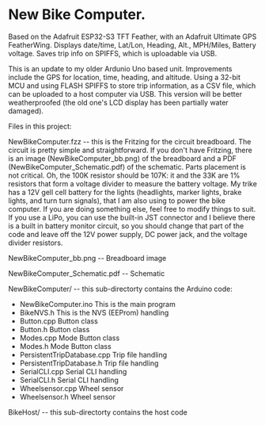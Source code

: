 # New Bike Computer.

Based on the Adafruit ESP32-S3 TFT Feather, with an Adafruit Ultimate GPS
FeatherWing. Displays date/time, Lat/Lon, Heading, Alt., MPH/Miles, Battery
voltage. Saves trip info on SPIFFS, which is uploadable via USB.

This is an update to my older Ardunio Uno based unit. Improvements include the
GPS for location, time, heading, and altitude.  Using a 32-bit MCU and using 
FLASH SPIFFS to store trip information, as a CSV file, which can be uploaded
to a host computer via USB.  This version will be better weatherproofed (the 
old one's LCD display has been partially water damaged).

Files in this project:

NewBikeComputer.fzz -- this is the Fritzing for the circuit breadboard.  The 
circuit is pretty simple and straightforward.  If you don't have Fritzing, 
there is an image (NewBikeComputer_bb.png) of the breadboard and a PDF 
(NewBikeComputer_Schematic.pdf) of the schematic.  Parts placement is not 
critical.  Oh, the 100K resistor should be 107K: it and the 33K are 1% 
resistors that form a voltage divider to measure the battery voltage.  My 
trike has a 12V gell cell battery for the lights (headlights, marker lights, 
brake lights, and turn turn signals), that I am also using to power the bike 
computer.  If you are doing something else, feel free to modify things to 
suit.  If you use a LiPo, you can use the built-in JST connector and I believe 
there is a built in battery monitor circuit, so you should change that part of 
the code and leave off the 12V power supply, DC power jack, and the voltage 
divider resistors.

NewBikeComputer_bb.png -- Breadboard image

NewBikeComputer_Schematic.pdf -- Schematic

NewBikeComputer/ -- this sub-directorty contains the Arduino code:

- NewBikeComputer.ino This is the main program
- BikeNVS.h This is the NVS (EEProm) handling
- Button.cpp Button class
- Button.h   Button class
- Modes.cpp  Mode Button class
- Modes.h    Mode Button class
- PersistentTripDatabase.cpp Trip file handling
- PersistentTripDatabase.h   Trip file handling
- SerialCLI.cpp Serial CLI handling
- SerialCLI.h   Serial CLI handling
- Wheelsensor.cpp Wheel sensor
- Wheelsensor.h   Wheel sensor

BikeHost/ -- this sub-directorty contains the host code


